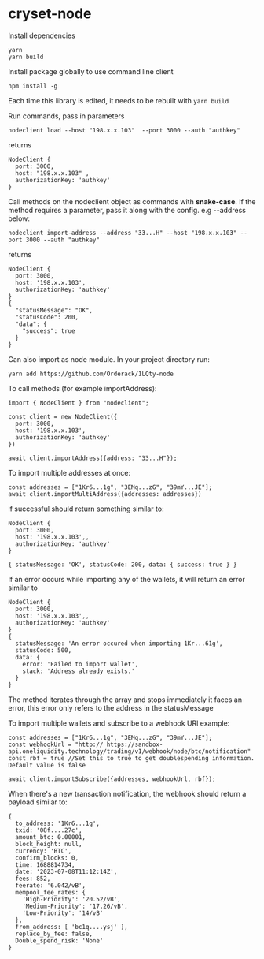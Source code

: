 # cryset-node

Install dependencies

```
yarn
yarn build

```

Install package globally to use command line client

```
npm install -g

```

Each time this library is edited, it needs to be rebuilt with ```yarn build```


Run commands, pass in parameters

```
nodeclient load --host "198.x.x.103"  --port 3000 --auth "authkey"    

```

returns 

```
NodeClient {
  port: 3000,
  host: "198.x.x.103" ,
  authorizationKey: 'authkey'
}
```

Call methods on the nodeclient object as commands with **snake-case**. If the method requires a parameter, pass it along with the config. e.g --address below:

```
nodeclient import-address --address "33...H" --host "198.x.x.103" --port 3000 --auth "authkey"

```

returns

```
NodeClient {
  port: 3000,
  host: '198.x.x.103',
  authorizationKey: 'authkey'
}
{
  "statusMessage": "OK",
  "statusCode": 200,
  "data": {
    "success": true
  }
}
```


Can also import as node module. In your project directory run: 

```
yarn add https://github.com/Orderack/1LQty-node

```

To call methods (for example importAddress):

```
import { NodeClient } from "nodeclient";

const client = new NodeClient({
  port: 3000,
  host: '198.x.x.103',
  authorizationKey: 'authkey'
})

await client.importAddress({address: "33...H"});

```

To import multiple addresses at once:

```
const addresses = ["1Kr6...1g", "3EMq...zG", "39mY...JE"];
await client.importMultiAddress({addresses: addresses})

```

if successful should return something similar to:

```
NodeClient {
  port: 3000,
  host: '198.x.x.103',,
  authorizationKey: 'authkey'
}

{ statusMessage: 'OK', statusCode: 200, data: { success: true } }

```

If an error occurs while importing any of the wallets, it will return an error similar to 

```
NodeClient {
  port: 3000,
  host: '198.x.x.103',,
  authorizationKey: 'authkey'
}
{
  statusMessage: 'An error occured when importing 1Kr...61g',
  statusCode: 500,
  data: {
    error: 'Failed to import wallet',
    stack: 'Address already exists.'
  }
}

```
The method iterates through the array and stops immediately it faces an error, this error only refers to the address in the statusMessage


To import multiple wallets and subscribe to a webhook URl example:


```
const addresses = ["1Kr6...1g", "3EMq...zG", "39mY...JE"];
const webhookUrl = "http:// https://sandbox-api.oneliquidity.technology/trading/v1/webhook/node/btc/notification"
const rbf = true //Set this to true to get doublespending information. Default value is false

await client.importSubscribe({addresses, webhookUrl, rbf});

```

When there's a new transaction notification, the webhook should return a payload similar to:

```
{
  to_address: '1Kr6...1g',
  txid: '08f....27c',
  amount_btc: 0.00001,
  block_height: null,
  currency: 'BTC',
  confirm_blocks: 0,
  time: 1688814734,
  date: '2023-07-08T11:12:14Z',
  fees: 852,
  feerate: '6.042/vB',
  mempool_fee_rates: {
    'High-Priority': '20.52/vB',
    'Medium-Priority': '17.26/vB',
    'Low-Priority': '14/vB'
  },
  from_address: [ 'bc1q....ysj' ],
  replace_by_fee: false,
  Double_spend_risk: 'None'
}

```